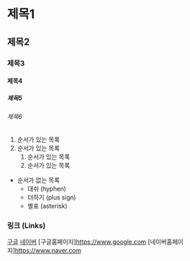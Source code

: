 # 제목1

## 제목2

### 제목3

#### 제목4

##### 제목5

###### 제목6

1. 순서가 있는 목록
2. 순서가 있는 목록
   1. 순서가 있는 목록
   2. 순서가 있는 목록

- 순서가 없는 목록
  - 대쉬 (hyphen)
  + 더하기 (plus sign)
  * 별표 (asterisk)


### 링크 (Links)
[구글](https://www.google.com)
[네이버](https://www.naver.com) 
[구글홈페이지]<https://www.google.com>
[네이버홈페이지]<https://www.naver.com>
